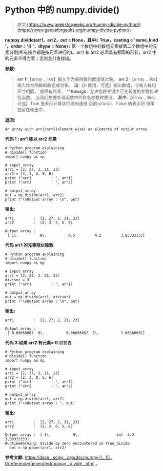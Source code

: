 # Python 中的 numpy.divide()

> 原文:[https://www.geeksforgeeks.org/numpy-divide-python/](https://www.geeksforgeeks.org/numpy-divide-python/)

**numpy.divide(arr1，arr2，out = None，其中= True，casting = 'same_kind '，order = 'K '，dtype = None) :**
第一个数组中的数组元素被第二个数组中的元素分割(所有操作都是按元素进行的)。arr1 和 arr2 必须具有相同的形状，arr2 中的元素不得为零；否则会引发错误。

**参数:**

> **arr 1:**【array _ like】输入作为被除数的数组或对象。
> **arr 2:**【array _ like】输入作为除数的数组或对象。
> **出:**【n 数组，可选】输出数组，与输入数组尺寸相同，
> 放置有结果。
> ****kwargs :** 允许您将关键字可变长度的参数传递给函数。
> 当我们想要处理函数中的命名参数时使用。
> **其中:**【array _ like，可选】True 值表示计算该位置的通用
> 函数(ufunc)，False 值表示将
> 值单独留在输出中。

**返回:**

```
An array with arr1/arr2(element-wise) as elements of output array.

```

**代码 1 : arr1 除以 arr2 元素**

```
# Python program explaining
# divide() function
import numpy as np

# input_array
arr1 = [2, 27, 2, 21, 23]
arr2 = [2, 3, 4, 5, 6]
print ("arr1         : ", arr1)
print ("arr2         : ", arr2)

# output_array
out = np.divide(arr1, arr2)
print ("\nOutput array : \n", out)
```

**输出:**

```
arr1         :  [2, 27, 2, 21, 23]
arr2         :  [2, 3, 4, 5, 6]

Output array : 
 [ 1\.          9\.          0.5         4.2         3.83333333]

```

**代码 arr1 的元素除以除数**

```
# Python program explaining
# divide() function
import numpy as np

# input_array
arr1 = [2, 27, 2, 21, 23]
divisor = 3
print ("arr1         : ", arr1)

# output_array
out = np.divide(arr1, divisor)
print ("\nOutput array : \n", out)
```

**输出:**

```
arr1         :  [2, 27, 2, 21, 23]

Output array : 
 [ 0.66666667  9\.          0.66666667  7\.          7.66666667]
```

**代码 3:如果 arr2 有元素= 0** 则警告

```
# Python program explaining
# divide() function
import numpy as np

# input_array
arr1 = [2, 27, 2, 21, 23]
arr2 = [2, 3, 0, 5, 6]
print ("arr1         : ", arr1)
print ("arr2         : ", arr2)

# output_array
out = np.divide(arr1, arr2)
print ("\nOutput array : ", out)
```

**输出:**

```
arr1         :  [2, 27, 2, 21, 23]
arr2         :  [2, 3, 0, 5, 6]

Output array :  [ 1\.          9\.                 inf  4.2         3.83333333]
RuntimeWarning: divide by zero encountered in true_divide
  out = np.power(arr1, arr2)

```

**参考文献:**
[https://docs . scipy . org/doc/numpy-1 . 13 . 0/reference/generated/numpy . divide . html](https://docs.scipy.org/doc/numpy-1.13.0/reference/generated/numpy.divide.html)
。